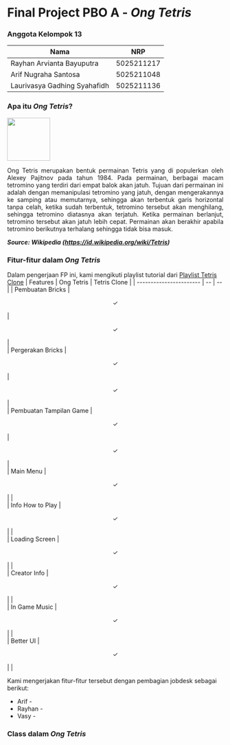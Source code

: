 # Final Project PBO A - _Ong Tetris_

### Anggota Kelompok 13
| Nama                         | NRP        |
| ---------------------------- | -----------|
| Rayhan Arvianta Bayuputra    | 5025211217 |
| Arif Nugraha Santosa         | 5025211048 |
| Laurivasya Gadhing Syahafidh | 5025211136 |



### Apa itu _Ong Tetris_?
<img src="https://upload.wikimedia.org/wikipedia/commons/thumb/9/9c/Typical_Tetris_Game.svg/220px-Typical_Tetris_Game.svg.png" width ="100"/>
<p align="justify"> Ong Tetris merupakan bentuk permainan Tetris yang di populerkan oleh Alexey Pajitnov pada tahun 1984. Pada permainan, berbagai macam tetromino yang terdiri dari empat balok akan jatuh. Tujuan dari permainan ini adalah dengan memanipulasi tetromino yang jatuh, dengan mengerakannya ke samping atau memutarnya, sehingga akan terbentuk garis horizontal tanpa celah, ketika sudah terbentuk, tetromino tersebut akan menghilang, sehingga tetromino diatasnya akan terjatuh. Ketika permainan berlanjut, tetromino tersebut akan jatuh lebih cepat. Permainan akan berakhir apabila tetromino berikutnya terhalang sehingga tidak bisa masuk. </p>

_**Source: Wikipedia (https://id.wikipedia.org/wiki/Tetris)**_

### Fitur-fitur dalam **_Ong Tetris_**
Dalam pengerjaan FP ini, kami mengikuti playlist tutorial dari [Playlist Tetris Clone](https://www.youtube.com/playlist?list=PLwsfVdfP_PPTMBJi_Jli6McfHr422URqO)
| Features                | Ong Tetris | Tetris Clone |
| ----------------------- | -- | -- |
| Pembuatan Bricks        | <p align="center"> ✓ </p> | <p align="center"> ✓ </p> |  
| Pergerakan Bricks       | <p align="center"> ✓ </p> | <p align="center"> ✓ </p> |  
| Pembuatan Tampilan Game | <p align="center"> ✓ </p> | <p align="center"> ✓ </p> |  
| Main Menu               | <p align="center"> ✓ </p> |   |  
| Info How to Play        | <p align="center"> ✓ </p> |   |  
| Loading Screen          | <p align="center"> ✓ </p> |   |  
| Creator Info            | <p align="center"> ✓ </p> |   |  
| In Game Music           | <p align="center"> ✓ </p> |   |  
| Better UI               | <p align="center"> ✓ </p> |   | 

Kami mengerjakan fitur-fitur tersebut dengan pembagian jobdesk sebagai berikut:
- Arif - 
- Rayhan - 
- Vasy - 

### Class dalam _Ong Tetris_

